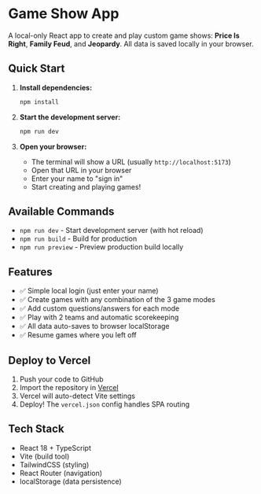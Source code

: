 # Game Show App

A local-only React app to create and play custom game shows: **Price Is Right**, **Family Feud**, and **Jeopardy**. All data is saved locally in your browser.

## Quick Start

1. **Install dependencies:**
   ```bash
   npm install
   ```

2. **Start the development server:**
   ```bash
   npm run dev
   ```

3. **Open your browser:**
   - The terminal will show a URL (usually `http://localhost:5173`)
   - Open that URL in your browser
   - Enter your name to "sign in"
   - Start creating and playing games!

## Available Commands

- `npm run dev` - Start development server (with hot reload)
- `npm run build` - Build for production
- `npm run preview` - Preview production build locally

## Features

- ✅ Simple local login (just enter your name)
- ✅ Create games with any combination of the 3 game modes
- ✅ Add custom questions/answers for each mode
- ✅ Play with 2 teams and automatic scorekeeping
- ✅ All data auto-saves to browser localStorage
- ✅ Resume games where you left off

## Deploy to Vercel

1. Push your code to GitHub
2. Import the repository in [Vercel](https://vercel.com)
3. Vercel will auto-detect Vite settings
4. Deploy! The `vercel.json` config handles SPA routing

## Tech Stack

- React 18 + TypeScript
- Vite (build tool)
- TailwindCSS (styling)
- React Router (navigation)
- localStorage (data persistence)

